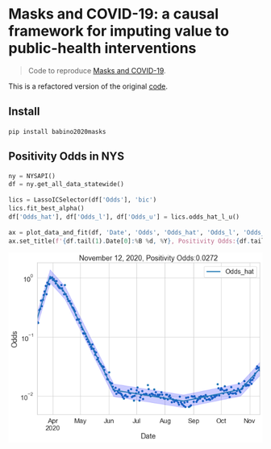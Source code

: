 # Masks and COVID-19: a causal framework for imputing value to public-health interventions
> Code to reproduce <a href='https://arxiv.org/abs/2006.05532'>Masks and COVID-19</a>.


This is a refactored version of the original [code](https://github.com/ababino/corona). 

## Install

`pip install babino2020masks`

## Positivity Odds in NYS

```python
ny = NYSAPI()
df = ny.get_all_data_statewide()
```

```python
lics = LassoICSelector(df['Odds'], 'bic')
lics.fit_best_alpha()
df['Odds_hat'], df['Odds_l'], df['Odds_u'] = lics.odds_hat_l_u()
```

```python
ax = plot_data_and_fit(df, 'Date', 'Odds', 'Odds_hat', 'Odds_l', 'Odds_u', figsize=(10, 7))
ax.set_title(f'{df.tail(1).Date[0]:%B %d, %Y}, Positivity Odds:{df.tail(1).Odds[0]:2.3}');
```


![png](docs/images/output_6_0.png)

